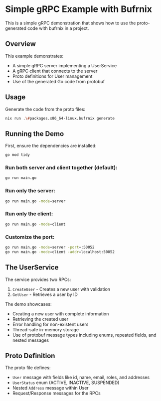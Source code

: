 # Simple gRPC Example with Bufrnix

This is a simple gRPC demonstration that shows how to use the proto-generated code with bufrnix in a project.

## Overview

This example demonstrates:
- A simple gRPC server implementing a UserService
- A gRPC client that connects to the server
- Proto definitions for User management
- Use of the generated Go code from protobuf

## Usage

Generate the code from the proto files:
```sh
nix run .\#packages.x86_64-linux.bufrnix generate
```

## Running the Demo

First, ensure the dependencies are installed:
```bash
go mod tidy
```

### Run both server and client together (default):
```bash
go run main.go
```

### Run only the server:
```bash
go run main.go -mode=server
```

### Run only the client:
```bash
go run main.go -mode=client
```

### Customize the port:
```bash
go run main.go -mode=server -port=:50052
go run main.go -mode=client -addr=localhost:50052
```

## The UserService

The service provides two RPCs:
1. `CreateUser` - Creates a new user with validation
2. `GetUser` - Retrieves a user by ID

The demo showcases:
- Creating a new user with complete information
- Retrieving the created user
- Error handling for non-existent users
- Thread-safe in-memory storage
- Use of protobuf message types including enums, repeated fields, and nested messages

## Proto Definition

The proto file defines:
- `User` message with fields like id, name, email, roles, and addresses
- `UserStatus` enum (ACTIVE, INACTIVE, SUSPENDED)
- Nested `Address` message within User
- Request/Response messages for the RPCs
